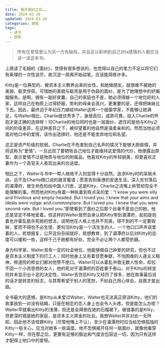 ```yaml
---
title: 揭开面纱之后……
date: 2024-03-28
updated: 2024-03-28
categories: 随笔
tags:
  - 读书
  - 随笔
---
```


> 所有在爱情里认为另一方有缺陷，并且足以影响到自己对ta感情的人都应当读一读这本书。

上周读了毛姆的《面纱》，觉得有很多想说的，也觉得以自己的笔力不足以将它们有条理的一次性说尽，故沉淀一周再开始动笔，应该能简练许多。

Kitty是一位典型的、被资本主义教养出来的女性，和她做朋友，就很难不被她的美貌、聪灵俘获。可惜她的美貌与聪灵是用于伪装的面纱，是为了她理想中的好婚姻服务。是啊，拥有一副好皮囊，自己的家庭也不差，她必须得嫁一个地位好的人家，这样自己在物质上过得舒服，势利的母亲会高兴，更重要的是，还得把妹妹比下去。因此，最终迫于年纪压力嫁给Walter这样一个细菌学家，不能够让她满足。与Walter相比，Charlie就优秀多了，身居高位，成熟可靠，投入Charlie的怀抱才是正确的选择呀！可Charlie的地位同时也是一层面纱，遮住的是他与Kitty之间的阶级差异，在这种差异之下，被仰望着的他自然是温柔亲和的。然而当他必须面对他口中的爱情，该作出选择时，他还是不能舍弃地位和名望。

这正是资产阶级的软弱。Charlie在不危害到自己名声的情况下能够大胆偷情，并将这称为“爱情”，一旦出现了要牺牲自己地位才能维持这爱情的代价，他便露出原型，表示爱情不过是物质与地位的附属品，他喜欢Kitty的年轻貌美，却更喜欢正妻作为一个高官夫人表现出来的合适度。

相比之下，Walter与书中一帮人格格不入则显得十分自然。追求Kitty时的呆板木讷，远不及Charlie随口说的甜言蜜语；愿意告别香港的安逸生活，深入贫穷落后的湄潭府，冒生命危险给中国人行医，这是Kitty、Charlie之流嘴上称赞却完全不能理解的事。然而他对Kitty有着一种执着到有点呆的爱：“I knew you were silly and frivolous and empty-headed. But I loved you. I knew that your aims and ideals were vulgar and commonplace. But I loved you. I knew that you were second-rate. But I loved you.”即使看到了面纱之后那个丝毫不爱自己的她，他还是坚定不移地爱着。但这样的Walter居然会承认把Kitty带到湄潭府，起初是抱着也许霍乱能杀死她的想法，说明他在人格上也并不完美，得不到的不一定要毁掉，爱而不得也不必生恨，更何况Kitty是一个活生生的人、一个他口口声声说爱着的人。若想报复，公开这份丑闻就好，若想教育，到了湄潭府以后对Kitty的态度可以缓和一些，这样于己于她都有好处，完全不必让两个人都受折磨。

身为科学家，Walter具有一定的社会地位，他能够做自己钟爱的研究，但也不过是资本主义制度下的打工人；同时他身上又有着甘愿奉献、不怕困难的人道主义精神，修道院的修女们都对他赞不绝口。Walter可以从霍乱中救无数人性命，却拉不回一个小资思想的女人，他的死对于湄潭府的百姓重于泰山，对于Kitty的转变则并未显示出十足的决定性。Walter去世后Kitty又经历了很多，她在故事最后说的话才是转变的标志，与其寄希望于别人的宽恕，不如自己用心体会，自救才是出路。

全书最大的遗憾，是Kitty从未爱过Walter，Walter也无法真正原谅Kitty，他们的故事放到一对没有结婚，只是在相恋的恋人身上也会令人头疼。但是能怎么办呢？Walter早就看出Kitty的浅薄，但还是会拜倒在她的石榴裙下。做错事的是Kitty，但更深的错是她的家庭，是资本主义拜金的社会。我想Walter并非对此一无所知，因此他不该怪罪Kitty（尽管他嘴上不认），至少在湄潭府时应当给恐惧孤独的Kitty一些关心，应当对她多一些温度。他不恐惧揭开任何一层面纱，就像他看穿Kitty一样，但在那之后，更要有足够的豁达和气度去包容这一切，因为只有这样才配得上他口中的爱呀。